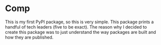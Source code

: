 # Comp

This is my first PyPI package, so this is very simple. This package prints a handful of tech leaders (five to be exact).
The reason why I decided to create this package was to just understand the way packages are built and how they are published.
